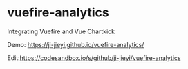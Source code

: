 # vuefire-analytics
Integrating Vuefire and Vue Chartkick

Demo: https://ji-jieyi.github.io/vuefire-analytics/

Edit:https://codesandbox.io/s/github/ji-jieyi/vuefire-analytics
